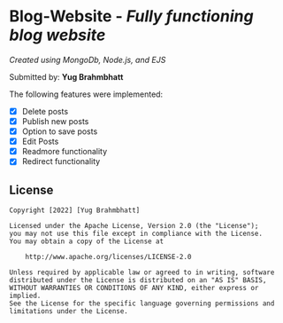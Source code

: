 # Blog-Website - *Fully functioning blog website*
*Created using MongoDb, Node.js, and EJS*

Submitted by: **Yug Brahmbhatt**

The following features were implemented:

* [X] Delete posts
* [X] Publish new posts
* [X] Option to save posts
* [X] Edit Posts
* [X] Readmore functionality
* [X] Redirect functionality

## License

    Copyright [2022] [Yug Brahmbhatt]

    Licensed under the Apache License, Version 2.0 (the "License");
    you may not use this file except in compliance with the License.
    You may obtain a copy of the License at

        http://www.apache.org/licenses/LICENSE-2.0

    Unless required by applicable law or agreed to in writing, software
    distributed under the License is distributed on an "AS IS" BASIS,
    WITHOUT WARRANTIES OR CONDITIONS OF ANY KIND, either express or implied.
    See the License for the specific language governing permissions and
    limitations under the License.
